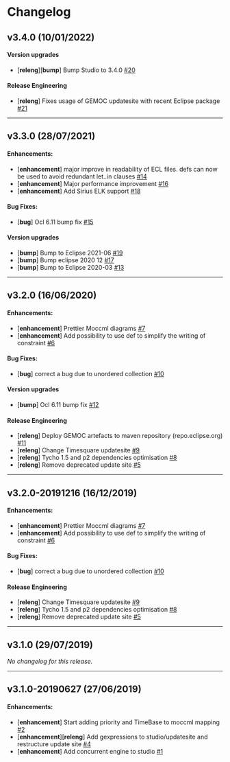 # Changelog

## v3.4.0 (10/01/2022)

#### Version upgrades

- [**releng**][**bump**] Bump Studio to 3.4.0 [#20](https://github.com/eclipse/gemoc-studio-moccml/pull/20)

#### Release Engineering

- [**releng**] Fixes usage of GEMOC updatesite with recent Eclipse package [#21](https://github.com/eclipse/gemoc-studio-moccml/pull/21)

---

## v3.3.0 (28/07/2021)

#### Enhancements:

- [**enhancement**] major improve in readability of ECL files. defs can now be used to avoid redundant let..in clauses [#14](https://github.com/eclipse/gemoc-studio-moccml/pull/14)
- [**enhancement**] Major performance improvement [#16](https://github.com/eclipse/gemoc-studio-moccml/pull/16)
- [**enhancement**] Add Sirius ELK support [#18](https://github.com/eclipse/gemoc-studio-moccml/pull/18)

#### Bug Fixes:

- [**bug**] Ocl 6.11 bump fix [#15](https://github.com/eclipse/gemoc-studio-moccml/pull/15)

#### Version upgrades

- [**bump**] Bump to Eclipse 2021-06 [#19](https://github.com/eclipse/gemoc-studio-moccml/pull/19)
- [**bump**] Bump eclipse 2020 12 [#17](https://github.com/eclipse/gemoc-studio-moccml/pull/17)
- [**bump**] Bump to Eclipse 2020-03 [#13](https://github.com/eclipse/gemoc-studio-moccml/pull/13)

---

## v3.2.0 (16/06/2020)

#### Enhancements:

- [**enhancement**] Prettier Moccml diagrams [#7](https://github.com/eclipse/gemoc-studio-moccml/pull/7)
- [**enhancement**] Add possibility to use def to simplify the writing of constraint [#6](https://github.com/eclipse/gemoc-studio-moccml/pull/6)

#### Bug Fixes:

- [**bug**] correct a bug due to unordered collection [#10](https://github.com/eclipse/gemoc-studio-moccml/pull/10)

#### Version upgrades

- [**bump**] Ocl 6.11 bump fix [#12](https://github.com/eclipse/gemoc-studio-moccml/pull/12)

#### Release Engineering

- [**releng**] Deploy GEMOC artefacts to maven repository (repo.eclipse.org) [#11](https://github.com/eclipse/gemoc-studio-moccml/pull/11)
- [**releng**] Change Timesquare updatesite [#9](https://github.com/eclipse/gemoc-studio-moccml/pull/9)
- [**releng**] Tycho 1.5 and p2 dependencies optimisation [#8](https://github.com/eclipse/gemoc-studio-moccml/pull/8)
- [**releng**] Remove deprecated update site [#5](https://github.com/eclipse/gemoc-studio-moccml/pull/5)

---

## v3.2.0-20191216 (16/12/2019)

#### Enhancements:

- [**enhancement**] Prettier Moccml diagrams [#7](https://github.com/eclipse/gemoc-studio-moccml/pull/7)
- [**enhancement**] Add possibility to use def to simplify the writing of constraint [#6](https://github.com/eclipse/gemoc-studio-moccml/pull/6)

#### Bug Fixes:

- [**bug**] correct a bug due to unordered collection [#10](https://github.com/eclipse/gemoc-studio-moccml/pull/10)

#### Release Engineering

- [**releng**] Change Timesquare updatesite [#9](https://github.com/eclipse/gemoc-studio-moccml/pull/9)
- [**releng**] Tycho 1.5 and p2 dependencies optimisation [#8](https://github.com/eclipse/gemoc-studio-moccml/pull/8)
- [**releng**] Remove deprecated update site [#5](https://github.com/eclipse/gemoc-studio-moccml/pull/5)

---

## v3.1.0 (29/07/2019)
*No changelog for this release.*

---

## v3.1.0-20190627 (27/06/2019)

#### Enhancements:

- [**enhancement**] Start adding priority and TimeBase to moccml mapping [#2](https://github.com/eclipse/gemoc-studio-moccml/pull/2)
- [**enhancement**][**releng**] Add gexpressions to studio/updatesite and restructure update site [#4](https://github.com/eclipse/gemoc-studio-moccml/pull/4)
- [**enhancement**] Add concurrent engine to studio [#1](https://github.com/eclipse/gemoc-studio-moccml/pull/1)
